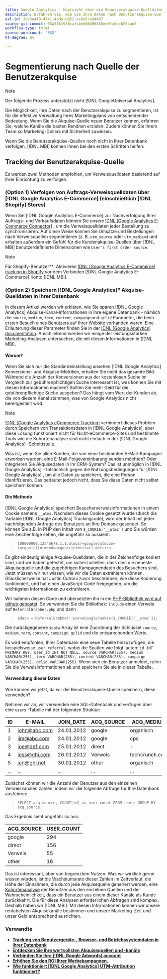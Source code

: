 ```yaml
---
title: Google Analytics - Übersicht über die Benutzerakquise-Quelldaten
description: Erfahren Sie, wie Sie Ihre Daten nach Benutzerakquise-Quelle segmentieren.
exl-id: 2ce3e4f9-4741-4ada-b822-ec6a5ca94497
source-git-commit: 03a5161930cafcbe600b96465ee0fc0ecb25cae8
workflow-type: tm+mt
source-wordcount: '852'
ht-degree: 0%

---
```


# Segmentierung nach Quelle der Benutzerakquise

>[!NOTE]
>
>Der folgende Prozess unterstützt nicht [!DNL GoogleUniversal Analytics].

Die Möglichkeit, Ihre Daten nach der Benutzerakquise zu segmentieren, ist für die effektive Verwaltung Ihres Marketingplans von entscheidender Bedeutung. Wenn Sie die Akquise-Quelle neuer Benutzer kennen, erfahren Sie, welche Kanäle die besten Renditen erzielen. Zudem können Sie Ihrem Team so Marketing-Dollars mit Sicherheit zuweisen.

Wenn Sie die Benutzerakquise-Quellen noch nicht in Ihrer Datenbank verfolgen, [!DNL MBI] können Ihnen bei den ersten Schritten helfen:

## Tracking der Benutzerakquise-Quelle

Es werden zwei Methoden empfohlen, um Verweisquelldaten basierend auf Ihrer Einrichtung zu verfolgen:

### (Option 1) Verfolgen von Auftrags-Verweisquelldaten über [!DNL Google Analytics E-Commerce] (einschließlich [!DNL Shopify] Stores)

Wenn Sie [!DNL Google Analytics E-Commerce] zur Nachverfolgung Ihrer Auftrags- und Verkaufsdaten können Sie unsere [!DNL [Google Analytics E-Commerce Connector]](../importing-data/integrations/google-ecommerce.md) , um die Verweisquelldaten jeder Bestellung zu synchronisieren. Auf diese Weise können Sie Umsätze und Bestellungen nach Verweisquellen segmentieren (z. B. `utm_source` oder `utm_medium`) und erhalten außerdem ein Gefühl für die Kundenakquise-Quellen über [!DNL MBI] benutzerdefinierte Dimensionen wie `User's first order source`.

>[!NOTE]
>
>Für Shopify-Benutzer**: Aktivieren [!DNL [Google Analytics E-Commerce] tracking in Shopify](http://docs.shopify.com/manual/settings/general/google-analytics#ecommerce-tracking) vor dem Verbinden [!DNL Google Analytics E-Commerce] Konto [!DNL MBI].

### (Option 2) Speichern [!DNL Google Analytics]&quot; Akquise-Quelldaten in Ihrer Datenbank

In diesem Artikel werden wir erklären, wie Sie sparen [!DNL Google Analytics] Akquise-Kanal-Informationen in Ihre eigene Datenbank - nämlich die `source`, `medium`, `term`, `content`, `campaign`und `gclid` Parameter, die beim ersten Besuch eines Benutzers auf Ihrer Website vorhanden waren. Eine Erläuterung dieser Parameter finden Sie in der [!DNL [Google Analytics] documentation](http://support.google.com/analytics/bin/answer.py?hl=en&amp;answer=1191184). Anschließend werden wir einige der leistungsstarken Marketing-Analysen untersuchen, die mit diesen Informationen in [!DNL MBI].

#### Warum?

Wenn Sie sich nur die Standardeinstellung ansehen [!DNL Google Analytics] Konversions- und Akquise-Metriken, erhalten Sie nicht das gesamte Bild. Während die Anzahl der Konversionen aus der kostenlosen Suche im Vergleich zur gebührenpflichtigen Suche interessant ist, was können Sie mit diesen Informationen machen? Sollten Sie mehr Geld für die gebührenpflichtige Suche ausgeben? Das hängt vom Wert der Kunden ab, die von diesem Kanal stammen, was von Google Analytics nicht bereitgestellt wird.

>[!NOTE]
>
>[!DNL [Google Analytics eCommerce Tracking]](https://developers.google.com/analytics/devguides/collection/gajs/gaTrackingEcommerce) verhindert dieses Problem durch Speichern von Transaktionsdaten in [!DNL Google Analytics], aber diese Lösung funktioniert nicht für Nicht-eCommerce-Sites und bestimmte Tools wie die Kohortenanalyse sind nicht einfach in der [!DNL Google Analytics] -Schnittstelle.

Was ist, wenn Sie allen Kunden, die von einer bestimmten E-Mail-Kampagne erworben wurden, eine E-Mail-Folgevereinbarung senden möchten? Oder integrieren Sie Akquisedaten in Ihr CRM-System? Das ist unmöglich in [!DNL Google Analytics] - tatsächlich gegen die Nutzungsbedingungen für [!DNL Google Analytics] , um alle Daten zu speichern, die eine Person identifizieren.  Das bedeutet jedoch nicht, dass Sie diese Daten nicht selbst speichern können.

#### Die Methode

[!DNL Google Analytics] speichert Besucherverweisinformationen in einem Cookie namens `__utmz`. Nachdem dieses Cookie gesetzt wurde (durch die Variable [!DNL Google Analytics] Trackingcode), wird der Inhalt mit jeder nachfolgenden Anfrage des Benutzers an Ihre Domäne gesendet. So können Sie z.B. in PHP den Inhalt von `$_COOKIE['__utmz']` und Sie würden eine Zeichenfolge sehen, die ungefähr so aussieht:

> `100000000.12345678.1.1.utmcsr=google|utmccn=(organic)|utmcmd=organic|utmctr=rj metrics`

Es gibt eindeutig einige Akquise-Quelldaten, die in der Zeichenfolge kodiert sind, und wir haben getestet, um sicherzustellen, dass dies die neueste Akquisequelle und die zugehörigen Kampagnendaten des Besuchers sind. Jetzt müssen wir nur wissen, wie wir die Daten extrahieren können. Glücklicherweise hat Justin Cutroni zuvor beschrieben, wie diese Kodierung funktioniert, und hat einen JavaScript-Code freigegeben, um die wichtigsten Informationen zu extrahieren.

Wir nahmen diesen Code und übersetzten ihn in ein [PHP-Bibliothek wird auf github gehostet](https://github.com/RJMetrics/referral-grabber-php).   So verwenden Sie die Bibliothek: `include` einen Verweis auf `ReferralGrabber.php` und dann

> `$data = ReferralGrabber::parseGoogleCookie($_COOKIE['__utmz']);`

Die zurückgegebene `$data` Array ist eine Zuordnung der Schlüssel `source`, `medium`, `term`, `content`, `campaign`, `gclid` und die entsprechenden Werte.

Es wird empfohlen, Ihrer Datenbank eine neue Tabelle hinzuzufügen, die beispielsweise `user_referral`, wobei die Spalten wie folgt lauten: `id INT PRIMARY KEY, user_id INT NOT NULL, source VARCHAR(255), medium VARCHAR(255), term VARCHAR(255), content VARCHAR(255), campaign VARCHAR(255), gclid VARCHAR(255)`. Wenn sich ein Benutzer anmeldet, rufen Sie die Verweisinformationen ab und speichern Sie sie in dieser Tabelle.

#### Verwendung dieser Daten

Wie können wir jetzt, da wir die Benutzerakquise-Quelle speichern, diese verwenden?

Nehmen wir an, wir verwenden eine SQL-Datenbank und verfügen über eine `users` -Tabelle mit der folgenden Struktur:

| ID | E-MAIL | JOIN_DATE | ACQ_SOURCE | ACQ_MEDIUM |
|--- |--- |--- |--- |--- |
| 1 | john@abc.com | 24.01.2012 | google | organisch |
| 2 | jim@abc.com | 24.01.2012 | google | cpc |
| 3 | joe@def.com | 25.01.2012 | direct | - |
| 4 | jess@ghi.com | 26.01.2012 | Verweis | techcrunch.com |
| 5 | jen@ghi.net | 30.01.2012 | other | organisch |
| ... | ... | ... | ... | ... |

Zunächst können wir die Anzahl der Benutzer aus den einzelnen Verweiskanälen zählen, indem wir die folgende Abfrage für Ihre Datenbank ausführen:

> `SELECT acq_source, COUNT(id) as user_count FROM users GROUP BY acq_source;`

Das Ergebnis sieht ungefähr so aus:

| ACQ_SOURCE | USER_COUNT |
|--- |--- |
| google | 294 |
| direct | 156 |
| Verweis | 55 |
| other | 16 |

Das ist interessant, aber von begrenztem Nutzen. Was wir wirklich gerne wissen würden, ist die Wachstumsrate dieser Zahlen im Zeitverlauf, die Höhe der Einnahmen, die durch jede Akquisequelle generiert werden, eine [Kohortenanalyse](http://cohortanalysis.com/) der Benutzer aus den einzelnen Quellen und der Wahrscheinlichkeit, dass ein Benutzer aus einem dieser Kanäle als Kunde zurückkehrt. Die für diese Analysen erforderlichen Abfragen sind komplex. Deshalb haben wir [!DNL MBI]. Mit diesen Informationen können wir unsere rentabelsten Akquisekanäle bestimmen und unsere Marketing-Zeit und unser Geld entsprechend ausrichten.

### Verwandte

* **[Tracking von Benutzergeräte-, Browser- und Betriebssystemdaten in Ihrer Datenbank](https://support.magento.com/hc/en-us/articles/360016732911)**
* **[Entdecken Sie Ihre wertvollsten Akquisequellen und -kanäle](../analysis/most-value-source-channel.md)**
* **[Verbinden Sie Ihre [!DNL Google Adwords] account](../importing-data/integrations/google-adwords.md)**
* **[Erhöhen Sie den ROI Ihrer Werbekampagnen.](../analysis/roi-ad-camp.md)**
* **[Wie funktioniert [!DNL Google Analytics] UTM-Attribution funktioniert?](../analysis/utm-attributes.md)**

